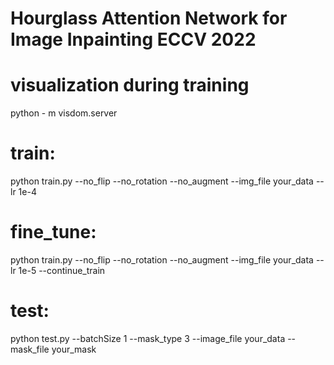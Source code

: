 # Hourglass Attention Network for Image Inpainting ECCV 2022
# visualization during training
python - m visdom.server
# train:
python train.py --no_flip --no_rotation --no_augment --img_file your_data --lr 1e-4
# fine_tune:
python train.py --no_flip --no_rotation --no_augment --img_file your_data --lr 1e-5 --continue_train
# test:
python test.py --batchSize 1 --mask_type 3 --image_file your_data --mask_file your_mask
